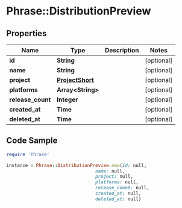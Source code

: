 # Phrase::DistributionPreview

## Properties

Name | Type | Description | Notes
------------ | ------------- | ------------- | -------------
**id** | **String** |  | [optional] 
**name** | **String** |  | [optional] 
**project** | [**ProjectShort**](ProjectShort.md) |  | [optional] 
**platforms** | **Array&lt;String&gt;** |  | [optional] 
**release_count** | **Integer** |  | [optional] 
**created_at** | **Time** |  | [optional] 
**deleted_at** | **Time** |  | [optional] 

## Code Sample

```ruby
require 'Phrase'

instance = Phrase::DistributionPreview.new(id: null,
                                 name: null,
                                 project: null,
                                 platforms: null,
                                 release_count: null,
                                 created_at: null,
                                 deleted_at: null)
```


